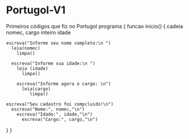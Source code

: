 # Portugol-V1
Primeiros códigos que fiz no Portugol
programa {
  funcao inicio() 
  {
    cadeia nomec, cargo
    inteiro idade 

    escreva("Informe seu nome completo:\n ")
      leia(nomec)
        limpa()

      escreva("Informe sua idade:\n ")
        leia (idade)
          limpa()

        escreva("Informe agora o cargo: \n")
          leia(cargo)
             limpa()
             
    escreva("Seu cadastro foi compcluido!\n")
      escreva("Nome:", nomec,"\n")
        escreva("Idade:", idade,"\n")
          escreva("Cargo:", cargo,"\n")



    
  }
}
